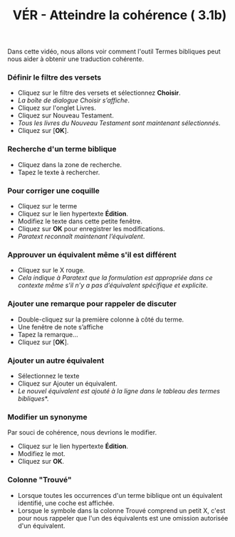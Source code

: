 ﻿---
title: VÉR - Atteindre la cohérence ( 3.1b)
---
Dans cette vidéo, nous allons voir comment l'outil Termes bibliques peut nous aider à obtenir une traduction cohérente.

### Définir le filtre des versets

-   Cliquez sur le filtre des versets et sélectionnez **Choisir**.  
   -  *La boîte de dialogue Choisir s’affiche*.
-   Cliquez sur l'onglet Livres.
-   Cliquez sur Nouveau Testament.
   -  *Tous les livres du Nouveau Testament sont maintenant sélectionnés*.
-   Cliquez sur [**OK**].

### Recherche d'un terme biblique

-   Cliquez dans la zone de recherche.
-   Tapez le texte à rechercher.

### Pour corriger une coquille

-   Cliquez sur le terme
-   Cliquez sur le lien hypertexte **Édition**.
-   Modifiez le texte dans cette petite fenêtre.
-   Cliquez sur **OK** pour enregistrer les modifications.  
   -  *Paratext reconnaît maintenant l’équivalent*.

### Approuver un équivalent même s'il est différent

-   Cliquez sur le X rouge.  
   -  *Cela indique à Paratext que la formulation est appropriée dans ce contexte même s'il n'y a pas d’équivalent spécifique et explicite*.

### Ajouter une remarque pour rappeler de discuter

-   Double-cliquez sur la première colonne à côté du terme.
-   Une fenêtre de note s’affiche
-   Tapez la remarque…
-   Cliquez sur [**OK**].

### Ajouter un autre équivalent

-   Sélectionnez le texte
-   Cliquez sur Ajouter un équivalent.
   -  *Le nouvel équivalent est ajouté à la ligne dans le tableau des termes bibliques**.

### Modifier un synonyme

Par souci de cohérence, nous devrions le modifier.

-   Cliquez sur le lien hypertexte **Édition**.
-   Modifiez le mot.
-   Cliquez sur **OK**.

### Colonne "Trouvé"

-   Lorsque toutes les occurrences d'un terme biblique ont un équivalent identifié, une coche est affichée.
-   Lorsque le symbole dans la colonne Trouvé comprend un petit X, c'est pour nous rappeler que l'un des équivalents est une omission autorisée d'un équivalent.

